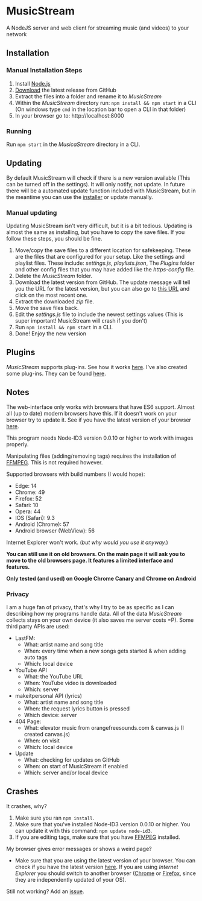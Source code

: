 # MusicStream
A NodeJS server and web client for streaming music (and videos) to your network

## Installation

### Manual Installation Steps
1. Install [Node.js](https://nodejs.org/en/download/package-manager/)
2. [Download](https://github.com/jantje19/MusicStream/releases/latest/) the latest release from GitHub
3. Extract the files into a folder and rename it to *MusicStream*
4. Within the *MusicStream* directory run: `npm install && npm start` in a CLI (On windows type `cmd` in the location bar to open a CLI in that folder)
5. In your browser go to: http://localhost:8000

### Running
Run `npm start` in the *MusicaStream* directory in a CLI.

## Updating
By default MusicStream will check if there is a new version available (This can be turned off in the settings). It will only notify, not update.
In future there will be a automated update function included with MusicStream, but in the meantime you can use the [installer](https://github.com/jantje19/MusicStream-Installer/) or update manually.

### Manual updating
Updating MusicStream isn't very difficult, but it is a bit tedious.
Updating is almost the same as installing, but you have to copy the save files.
If you follow these steps, you should be fine.
1. Move/copy the save files to a different location for safekeeping. These are the files that are configured for your setup. Like the settings and playlist files. These include: *settings.js*, *playlists.json*, The *Plugins* folder and other config files that you may have added like the *https-config* file.
2. Delete the *MusicStream* folder.
3. Download the latest version from GitHub. The update message will tell you the URL for the latest version, but you can also go to [this URL](https://github.com/Jantje19/MusicStream/releases) and click on the most recent one.
4. Extract the downloaded *zip* file.
5. Move the save files back.
6. Edit the *settings.js* file to include the newest settings values (This is super important! MusicStream will crash if you don't)
7. Run `npm install && npm start` in a CLI.
8. Done! Enjoy the new version

## Plugins
*MusicStream* supports plug-ins. See how it works [here](https://github.com/jantje19/MusicStream-Plugins/).
I've also created some plug-ins. They can be found [here](https://github.com/Jantje19/MusicStream-Plugins/tree/master/MyPlugins).

## Notes
The web-interface only works with browsers that have ES6 support. Almost all (up to date) modern browsers have this. If it doesn't work on your browser try to update it. See if you have the latest version of your browser [here](https://updatemybrowser.org/).

This program needs Node-ID3 version 0.0.10 or higher to work with images properly.

Manipulating files (adding/removing tags) requires the installation of [FFMPEG](https://www.ffmpeg.org/download.html). This is not required however.

Supported browsers with build numbers (I would hope):
- Edge: 14
- Chrome: 49
- Firefox: 52
- Safari: 10
- Opera: 44
- IOS (Safari): 9.3
- Android (Chrome): 57
- Android browser (WebView): 56

Internet Explorer won't work. (*but why would you use it anyway.*)

**You can still use it on old browsers. On the main page it will ask you to move to the old browsers page. It features a limited interface and features.**

**Only tested (and used) on Google Chrome Canary and Chrome on Android**

### Privacy
I am a huge fan of privacy, that's why I try to be as specific as I can describing how my programs handle data. All of the data *MusicStream* collects stays on your own device (it also saves me server costs =P).
Some third party APIs are used:
- LastFM:
	- What: artist name and song title
	- When: every time when a new songs gets started & when adding auto tags
	- Which: local device
- YouTube API
	- What: the YouTube URL
	- When: YouTube video is downloaded
	- Which: server
- makeitpersonal API (lyrics)
	- What: artist name and song title
	- When: the request lyrics button is pressed
	- Which device: server
- 404 Page:
	- What: elevator music from orangefreesounds.com & canvas.js (I created canvas.js)
	- When: on visit
	- Which: local device
- Update
	- What: checking for updates on GitHub
	- When: on start of MusicStream if enabled
	- Which: server and/or local device

## Crashes

It crashes, why?

1. Make sure you ran `npm install`.
2. Make sure that you've installed Node-ID3 version 0.0.10 or higher. You can update it with this command: `npm update node-id3`.
3. If you are editing tags, make sure that you have [FFMPEG](https://www.ffmpeg.org/download.html) installed.

My browser gives error messages or shows a weird page?

- Make sure that you are using the latest version of your browser. You can check if you have the latest version [here](https://updatemybrowser.org/). If you are using *Internet Explorer* you should switch to another browser ([Chrome](https://www.google.com/chrome/browser) or [Firefox](https://www.mozilla.org/firefox/), since they are independently updated of your OS).

Still not working? Add an [issue](https://github.com/Jantje19/MusicStream/issues).
